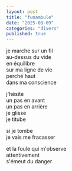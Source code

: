 ```yaml
---
layout: post
title: "funambule"
date: "2025-08-09"
categories: "divers"
published: true
---
```


je marche sur un fil  
au-dessus du vide  
en équilibre  
sur ma ligne de vie  
perché haut  
dans ma conscience  

j'hésite  
un pas en avant  
un pas en arrière  
je glisse  
je titube  

si je tombe  
je vais me fracasser  

et la foule qui m'observe  
attentivement  
s'émeut du danger  
